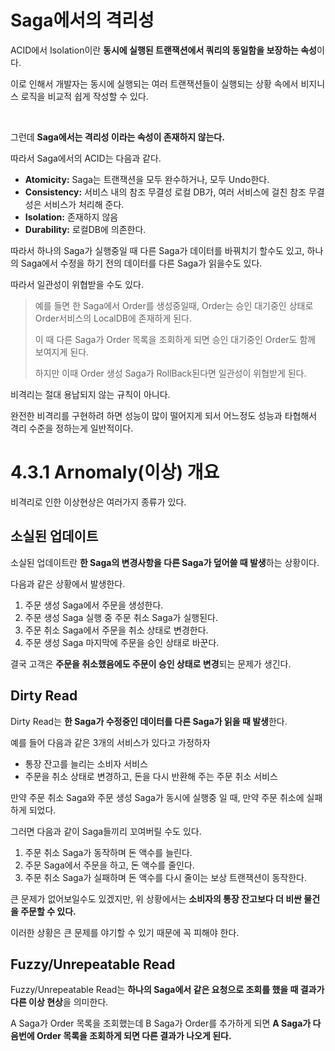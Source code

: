# Saga에서의 격리성

ACID에서 Isolation이란 **동시에 실행된 트랜잭션에서 쿼리의 동일함을 보장하는 속성**이다.

이로 인해서 개발자는 동시에 실행되는 여러 트랜잭션들이 실행되는 상황 속에서 비지니스 로직을 비교적 쉽게 작성할 수 있다.

<br>

그런데 **Saga에서는 격리성 이라는 속성이 존재하지 않는다.**

따라서 Saga에서의 ACID는 다음과 같다.

- **Atomicity:** Saga는 트랜잭션을 모두 완수하거나, 모두 Undo한다.
- **Consistency:** 서비스 내의 참조 무결성 로컬 DB가, 여러 서비스에 걸친 참조 무결성은 서비스가 처리해 준다.
- **Isolation:** 존재하지 않음
- **Durability:** 로컬DB에 의존한다.

따라서 하나의 Saga가 실행중일 때 다른 Saga가 데이터를 바꿔치기 할수도 있고, 하나의 Saga에서 수정을 하기 전의 데이터를 다른 Saga가 읽을수도 있다.

따라서 일관성이 위협받을 수도 있다.

> 예를 들면 한 Saga에서 Order를 생성중일때, Order는 승인 대기중인 상태로 Order서비스의 LocalDB에 존재하게 된다.
>
> 이 때 다른 Saga가 Order 목록을 조회하게 되면 승인 대기중인 Order도 함께 보여지게 된다.
>
> 하지만 이때 Order 생성 Saga가 RollBack된다면 일관성이 위협받게 된다.

비격리는 절대 용납되지 않는 규칙이 아니다.

완전한 비격리를 구현하려 하면 성능이 많이 떨어지게 되서 어느정도 성능과 타협해서 격리 수준을 정하는게 일반적이다.

# 4.3.1 Arnomaly(이상) 개요

비격리로 인한 이상현상은 여러가지 종류가 있다.

## 소실된 업데이트

소실된 업데이트란 **한 Saga의 변경사항을 다른 Saga가 덮어쓸 때 발생**하는 상황이다.

다음과 같은 상황에서 발생한다.

1. 주문 생성 Saga에서 주문을 생성한다.
2. 주문 생성 Saga 실행 중 주문 취소 Saga가 실행된다.
3. 주문 취소 Saga에서 주문을 취소 상태로 변경한다.
4. 주문 생성 Saga 마지막에 주문을 승인 상태로 바꾼다.

결국 고객은 **주문을 취소했음에도 주문이 승인 상태로 변경**되는 문제가 생긴다.

## Dirty Read

Dirty Read는 **한 Saga가 수정중인 데이터를 다른 Saga가 읽을 때 발생**한다.

예를 들어 다음과 같은 3개의 서비스가 있다고 가정하자

- 통장 잔고를 늘리는 소비자 서비스
- 주문을 취소 상태로 변경하고, 돈을 다시 반환해 주는 주문 취소 서비스

만약 주문 취소 Saga와 주문 생성 Saga가 동시에 실행중 일 때, 만약 주문 취소에 실패하게 되었다.

그러면 다음과 같이 Saga들끼리 꼬여버릴 수도 있다.

1. 주문 취소 Saga가 동작하며 돈 액수를 늘린다.
2. 주문 Saga에서 주문을 하고, 돈 액수를 줄인다.
3. 주문 취소 Saga가 실패하며 돈 액수를 다시 줄이는 보상 트랜잭션이 동작한다.

큰 문제가 없어보일수도 있겠지만, 위 상황에서는 **소비자의 통장 잔고보다 더 비싼 물건을 주문할 수 있다.**

이러한 상황은 큰 문제를 야기할 수 있기 때문에 꼭 피해야 한다.

## Fuzzy/Unrepeatable Read

Fuzzy/Unrepeatable Read는 **하나의 Saga에서 같은 요청으로 조회를 했을 때 결과가 다른 이상 현상**을 의미한다.

A Saga가 Order 목록을 조회했는데 B Saga가 Order를 추가하게 되면 **A Saga가 다음번에 Order 목록을 조회하게 되면 다른 결과가 나오게 된다.**

